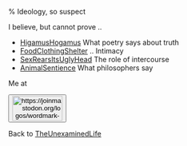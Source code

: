 % Ideology, so suspect

I believe, but cannot prove ..

- [HigamusHogamus](HigamusHogamus.html) What poetry says about truth
- [FoodClothingShelter](FoodClothingShelter.html) .. Intimacy
- [SexRearsItsUglyHead](SexRearsItsUglyHead.html) The role of intercourse
- [AnimalSentience](AnimalSentience.html) What philosophers say


Me at
    <form action='https://mastodon.sdf.org/@drbean'>
    <button type='submit' class='btn'>
    <img src='./mastodon.svg'
        alt='https://joinmastodon.org/logos/wordmark-black-text.svg'
        style='width:100px;height:50px'/>
    </button></form>

Back to [TheUnexaminedLife](TheUnexaminedLife.html)

